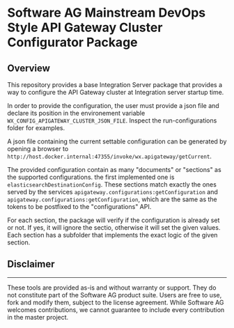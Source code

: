 # Software AG Mainstream DevOps Style API Gateway Cluster Configurator Package

## Overview

This repository provides a base Integration Server package that provides a way to configure the API Gateway cluster at Integration server startup time.

In order to provide the configuration, the user must provide a json file and declare its position in the environement variable `WX_CONFIG_APIGATEWAY_CLUSTER_JSON_FILE`. Inspect the run-configurations folder for examples.

A json file containing the current settable configuration can be generated by opening a browser to `http://host.docker.internal:47355/invoke/wx.apigateway/getCurrent`.

The provided configuration contain as many "documents" or "sections" as the supported configurations. the first implemented one is `elasticsearchDestinationConfig`. These sections match exactly the ones served by the services `apigateway.configurations:getConfiguration` and `apigateway.configurations:getConfiguration`, which are the same as the tokens to be postfixed to the "configurations" API.

For each section, the package will verify if the configuration is already set or not. If yes, it will ignore the sectio, otherwise it will set the given values. Each section has a subfolder that implements the exact logic of the given section.

## Disclaimer

______________
These tools are provided as-is and without warranty or support. They do not constitute part of the Software AG product suite. Users are free to use, fork and modify them, subject to the license agreement. While Software AG welcomes contributions, we cannot guarantee to include every contribution in the master project.
